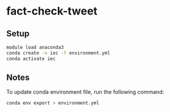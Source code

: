 # fact-check-tweet

## Setup
```bash
module load anaconda3
conda create -n iec -f environment.yml
conda activate iec
```

## Notes
To update conda environment file, run the following command:
```bash
conda env export > environment.yml
```